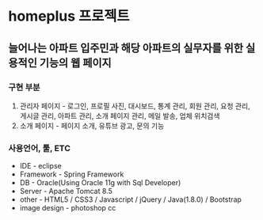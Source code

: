 # homeplus 프로젝트

##  늘어나는 아파트 입주민과 해당 아파트의 실무자를 위한 실용적인 기능의 웹 페이지

### 구현 부분
1. 관리자 페이지 - 로그인, 프로필 사진, 대시보드, 통계 관리, 회원 관리, 요청 관리, 게시글 관리, 아파트 관리, 
                   소개 페이지 관리, 메일 발송, 업체 위치검색
2. 소개 페이지 - 페이지 소개, 유튜브 광고, 문의 기능

### 사용언어, 툴, ETC
* IDE - eclipse
* Framework - Spring Framework
* DB - Oracle(Using Oracle 11g with Sql Developer)
* Server - Apache Tomcat 8.5
* other - HTML5 / CSS3 / Javascript / jQuery / Java(1.8.0) / Bootstrap
* image design - photoshop cc
